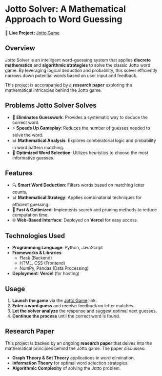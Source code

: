 # Jotto Solver: A Mathematical Approach to Word Guessing

🔗 **Live Project:** [Jotto Game](https://jottogame.vercel.app/)

## Overview
Jotto Solver is an intelligent word-guessing system that applies **discrete mathematics** and **algorithmic strategies** to solve the classic Jotto word game. By leveraging logical deduction and probability, this solver efficiently narrows down potential words based on user input and feedback.

This project is accompanied by a **research paper** exploring the mathematical intricacies behind the Jotto game.

## Problems Jotto Solver Solves
- 🧠 **Eliminates Guesswork**: Provides a systematic way to deduce the correct word.
- ⚡ **Speeds Up Gameplay**: Reduces the number of guesses needed to solve the word.
- 📊 **Mathematical Analysis**: Explores combinatorial logic and probability in word pattern matching.
- 🎯 **Optimized Word Selection**: Utilizes heuristics to choose the most informative guesses.

## Features
- 🔍 **Smart Word Deduction**: Filters words based on matching letter counts.
- 📊 **Mathematical Strategy**: Applies combinatorial techniques for efficient guessing.
- 🚀 **Fast & Optimized**: Implements search and pruning methods to reduce computation time.
- 🌐 **Web-Based Interface**: Deployed on **Vercel** for easy access.

## Technologies Used
- **Programming Language**: Python, JavaScript
- **Frameworks & Libraries**:
  - Flask (Backend)
  - HTML, CSS (Frontend)
  - NumPy, Pandas (Data Processing)
- **Deployment**: **Vercel** (for hosting)

## Usage
1. **Launch the game** via the [Jotto Game](https://jottogame.vercel.app/) link.
2. **Enter a word guess** and receive feedback on letter matches.
3. **Let the solver analyze** the response and suggest optimal next guesses.
4. **Continue the process** until the correct word is found.

## Research Paper
This project is backed by an ongoing **research paper** that delves into the mathematical principles behind the Jotto game. The paper discusses:
- **Graph Theory & Set Theory** applications in word elimination.
- **Information Theory** for optimal word selection strategies.
- **Algorithmic Complexity** of solving the Jotto problem.
